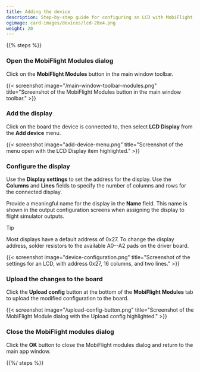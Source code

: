 ```yaml
---
title: Adding the device
description: Step-by-step guide for configuring an LCD with MobiFlight.
ogimage: card-images/devices/lcd-20x4.png
weight: 20
---
```


{{% steps %}}

### Open the MobiFlight Modules dialog

Click on the **MobiFlight Modules** button in the main window toolbar.

{{< screenshot image="/main-window-toolbar-modules.png" title="Screenshot of the MobiFlight Modules button in the main window toolbar." >}}

### Add the display

Click on the board the device is connected to, then select **LCD Display** from the **Add device** menu.

{{< screenshot image="add-device-menu.png" title="Screenshot of the menu open with the LCD Display item highlighted." >}}

### Configure the display

Use the **Display settings** to set the address for the display. Use the **Columns** and **Lines** fields to specify the number of columns and rows for the connected display.

Provide a meaningful name for the display in the **Name** field. This name is shown in the output configuration screens when assigning the display to flight simulator outputs.

> [!TIP]
> Most displays have a default address of 0x27. To change the display address, solder resistors to the available A0--A2 pads on the driver board.

{{< screenshot image="device-configuration.png" title="Screenshot of the settings for an LCD, with address 0x27, 16 columns, and two lines." >}}

### Upload the changes to the board

Click the **Upload config** button at the bottom of the **MobiFlight Modules** tab to upload the modified configuration to the board.

{{< screenshot image="/upload-config-button.png" title="Screenshot of the MobiFlight Module dialog with the Upload config highlighted." >}}

### Close the MobiFlight modules dialog

Click the **OK** button to close the MobiFlight modules dialog and return to the main app window.

{{%/ steps %}}
